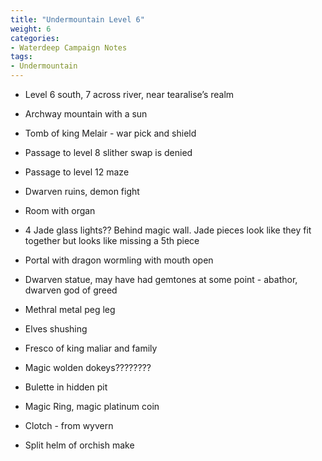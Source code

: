 ```yaml
---
title: "Undermountain Level 6"
weight: 6
categories:
- Waterdeep Campaign Notes
tags:
- Undermountain
---
```


- Level 6 south, 7 across river, near tearalise’s realm

- Archway mountain with a sun

- Tomb of king Melair - war pick and shield

- Passage to level 8 slither swap is denied

- Passage to level 12 maze

- Dwarven ruins, demon fight

- Room with organ

- 4 Jade glass lights?? Behind magic wall. Jade pieces look like they fit together but looks like missing a 5th piece

- Portal with dragon wormling with mouth open

- Dwarven statue, may have had gemtones at some point - abathor, dwarven god of greed

- Methral metal peg leg

- Elves shushing 

- Fresco of king maliar and family

- Magic wolden dokeys????????

- Bulette in hidden pit

- Magic Ring, magic platinum coin

- Clotch - from wyvern
- Split helm of orchish make
